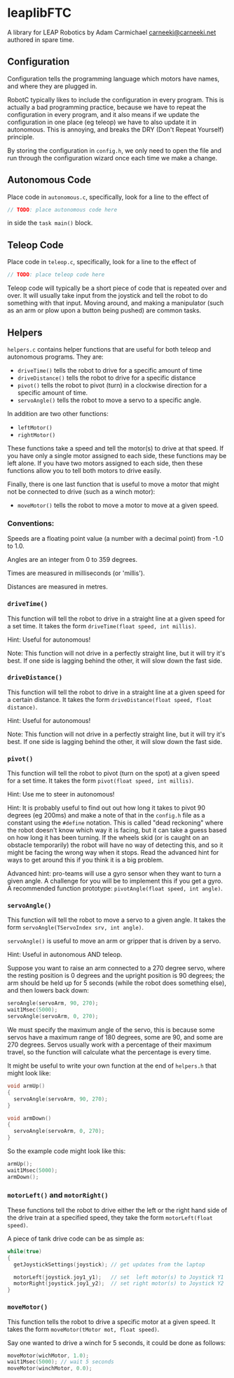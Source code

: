 # leaplibFTC

A library for LEAP Robotics by Adam Carmichael <carneeki@carneeki.net> authored
in spare time.

## Configuration
Configuration tells the programming language which motors have names, and where
they are plugged in.

RobotC typically likes to include the configuration in every program. This is
actually a bad programming practice, because we have to repeat the configuration
in every program, and it also means if we update the configuration in one place
(eg teleop) we have to also update it in autonomous. This is annoying, and
breaks the DRY (Don't Repeat Yourself) principle.

By storing the configuration in `config.h`, we only need to open the file and
run through the configuration wizard once each time we make a change.

## Autonomous Code
Place code in `autonomous.c`, specifically, look for a line to the effect of
```c
// TODO: place autonomous code here
```
in side the `task main()` block.

## Teleop Code
Place code in `teleop.c`, specifically, look for a line to the effect of
```c
// TODO: place teleop code here
```

Teleop code will typically be a short piece of code that is repeated over and
over. It will usually take input from the joystick and tell the robot to do
something with that input. Moving around, and making a manipulator (such as an
arm or plow upon a button being pushed) are common tasks.

## Helpers
`helpers.c` contains helper functions that are useful for both teleop and
autonomous programs. They are:

* `driveTime()` tells the robot to drive for a specific amount of time
* `driveDistance()` tells the robot to drive for a specific distance
* `pivot()` tells the robot to pivot (turn) in a clockwise direction for a
specific amount of time.
* `servoAngle()` tells the robot to move a servo to a specific angle.

In addition are two other functions:
* `leftMotor()`
* `rightMotor()`

These functions take a speed and tell the motor(s) to drive at that speed. If
you have only a single motor assigned to each side, these functions may be left
alone. If you have two motors assigned to each side, then these functions allow
you to tell both motors to drive easily.

Finally, there is one last function that is useful to move a motor that might
not be connected to drive (such as a winch motor):
* `moveMotor()` tells the robot to move a motor to move at a given speed.

### Conventions:
Speeds are a floating point value (a number with a decimal point) from -1.0 to
1.0.

Angles are an integer from 0 to 359 degrees.

Times are measured in milliseconds (or 'millis').

Distances are measured in metres.

### `driveTime()`
This function will tell the robot to drive in a straight line at a given speed
for a set time. It takes the form `driveTime(float speed, int millis)`.

Hint: Useful for autonomous!

Note: This function will not drive in a perfectly straight line, but it will try
it's best. If one side is lagging behind the other, it will slow down the fast
side.

### `driveDistance()`
This function will tell the robot to drive in a straight line at a given speed
for a certain distance. It takes the form
`driveDistance(float speed, float distance)`.

Hint: Useful for autonomous!

Note: This function will not drive in a perfectly straight line, but it will try
it's best. If one side is lagging behind the other, it will slow down the fast
side.

### `pivot()`
This function will tell the robot to pivot (turn on the spot) at a given speed
for a set time. It takes the form `pivot(float speed, int millis)`.

Hint: Use me to steer in autonomous!

Hint: It is probably useful to find out out how long it takes to pivot 90
degrees (eg 200ms) and make a note of that in the `config.h` file as a constant
using the `#define` notation. This is called "dead reckoning" where the robot
doesn't know which way it is facing, but it can take a guess based on how long
it has been turning. If the wheels skid (or is caught on an obstacle temporarily)
the robot will have no way of detecting this, and so it might be facing the
wrong way when it stops. Read the advanced hint for ways to get around this if
you think it is a big problem.

Advanced hint: pro-teams will use a gyro sensor when they want to turn a given
angle. A challenge for you will be to implement this if you get a gyro. A
recommended function prototype: `pivotAngle(float speed, int angle)`.

### `servoAngle()`
This function will tell the robot to move a servo to a given angle. It takes
the form `servoAngle(TServoIndex srv, int angle)`.

`servoAngle()` is useful to move an arm or gripper that is driven by a servo.

Hint: Useful in autonomous AND teleop.

Suppose you want to raise an arm connected to a 270 degree servo, where the
resting position is 0 degrees and the upright position is 90 degrees; the arm
should be held up for 5 seconds (while the robot does something else), and then
lowers back down:

```c
seroAngle(servoArm, 90, 270);
wait1Msec(5000);
servoAngle(servoArm, 0, 270);
```

We must specify the maximum angle of the servo, this is because some servos have
a maximum range of 180 degrees, some are 90, and some are 270 degrees. Servos
usually work with a percentage of their maximum travel, so the function will
calculate what the percentage is every time.

It might be useful to write your own function at the end of `helpers.h` that
might look like:
```c
void armUp()
{
  servoAngle(servoArm, 90, 270);
}

void armDown()
{
  servoAngle(servoArm, 0, 270);
}
```

So the example code might look like this:
```c
armUp();
wait1Msec(5000);
armDown();
```

### `motorLeft()` and `motorRight()`
These functions tell the robot to drive either the left or the right hand side
of the drive train at a specified speed, they take the form
`motorLeft(float speed)`.

A piece of tank drive code can be as simple as:
```c
while(true)
{
  getJoystickSettings(joystick); // get updates from the laptop

  motorLeft(joystick.joy1_y1);   // set  left motor(s) to Joystick Y1
  motorRight(joystick.joy1_y2);  // set right motor(s) to Joystick Y2
}
```

### `moveMotor()`
This function tells the robot to drive a specific motor at a given speed. It
takes the form `moveMotor(tMotor mot, float speed)`.

Say one wanted to drive a winch for 5 seconds, it could be done as follows:
```c
moveMotor(wichMotor, 1.0);
wait1Msec(5000); // wait 5 seconds
moveMotor(winchMotor, 0.0);
```
